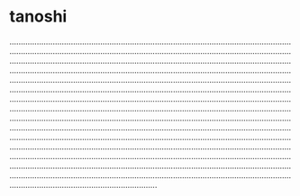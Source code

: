 # tanoshi

.....................................................................................................................................................................................................................................................................................................................................................................................................................................................................................................................................................................................................................................................................................................................................................................................................................................................................................................................................................................................................................................................................................................................................................................................................................................................................................................................................................................................................................................................................................................................................................................................................................................................................................................................................................................................................................................................................................................................................................................................................